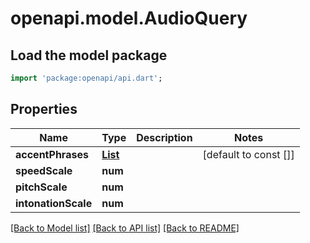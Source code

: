 # openapi.model.AudioQuery

## Load the model package
```dart
import 'package:openapi/api.dart';
```

## Properties
Name | Type | Description | Notes
------------ | ------------- | ------------- | -------------
**accentPhrases** | [**List<AccentPhrase>**](AccentPhrase.md) |  | [default to const []]
**speedScale** | **num** |  | 
**pitchScale** | **num** |  | 
**intonationScale** | **num** |  | 

[[Back to Model list]](../README.md#documentation-for-models) [[Back to API list]](../README.md#documentation-for-api-endpoints) [[Back to README]](../README.md)


